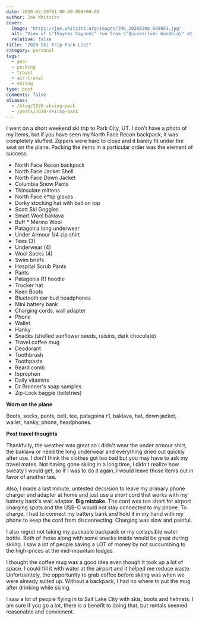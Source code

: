 ```yaml
---
date: 2020-02-29T01:00:00.000+00:00
author: Joe Whitsitt
cover:
  image: "https://joe.whitsitt.org/images/IMG_20200208_095653.jpg"
  alt: "View of \"Thaynes Caynon\" run from \"Quicksilver Gondola\" at Park City, Utah"
  relative: false
title: "2020 Ski Trip Pack List"
category: personal
tags: 
  - gear
  - packing
  - travel
  - air-travel
  - skiing
type: post
comments: false
aliases:
  - /blog/2020-skiing-pack
  - /posts/2020-skiing-pack
---
```

I went on a short weekend ski trip to Park City, UT. I don't have a photo of my items, but if you have seen my North Face Recon backpack, it was completely stuffed. Zippers were hard to close and it barely fit under the seat on the plane. Packing the items in a particular order was the element of success.

* North Face Recon backpack
* North Face Jacket Shell
* North Face Down Jacket
* Columbia Snow Pants
* Thinsulate mittens
* North Face e*tip gloves
* Dorky stocking hat with ball on top
* Scott Ski Goggles
* Smart Wool baklava
* Buff * Merino Wool
* Patagonia long underwear
* Under Armour 1/4 zip shirt
* Tees (3)
* Underwear (4)
* Wool Socks (4)
* Swim briefs
* Hospital Scrub Pants
* Pants
* Patagonia R1 hoodie
* Trucker hat
* Keen Boots
* Bluetooth ear bud headphones
* Mini battery bank
* Charging cords, wall adapter
* Phone
* Wallet
* Hanky
* Snacks (shelled sunflower seeds, raisins, dark chocolate)
* Travel coffee mug
* Deodorant
* Toothbrush
* Toothpaste
* Beard comb
* Ibprophen
* Daily vitamins
* Dr Bronner's soap samples
* Zip-Lock baggie (toiletries)

**Worn on the plane**

Boots, socks, pants, belt, tee, patagoina r1, baklava, hat, down jacket, wallet, hanky, phone, headphones.

**Post travel thoughts**

Thankfully, the weather was great so I didn't wear the under armour shirt, the baklava or need the long underwear and everything dried out quickly after use. I don't think the clothes got too bad but you may have to ask my travel mates. Not having gone skiing in a long time, I didn't realize how sweaty I would get, so if I was to do it again, I would leave those items out in favor of another tee.

Also, I made a last minute, untested decsision to leave my primary phone charger and adapter at home and just use a short cord that works with my battery bank's wall adapter. **Big mistake**. The cord was too short for airport charging spots and the USB-C would not stay connected to my phone. To charge, I had to connect my battery bank and hold it in my hand with my phone to keep the cord from disconnecting. Charging was slow and painful.

I also regret not taking my packable backpack or my collapsible water bottle. Both of those along with some snacks inside would be great during skiing. I saw a lot of people saving a LOT of money by not succumbing to the high-prices at the mid-mountain lodges.

I thought the coffee mug was a good idea even though it took up a lot of space. I could fill it with water at the airport and it helped me reduce waste. Unfortuantely, the opportunity to grab coffee before skiing was when we were already suited up. Without a backpack, I had no where to put the mug after drinking while skiing. 

I saw a lot of people flying in to Salt Lake City with skis, boots and helmets. I am sure if you go a lot, there is a benefit to doing that, but rentals seemed reasonable and convienent.
